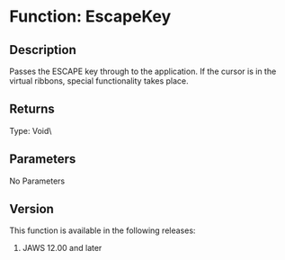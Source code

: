 # Function: EscapeKey

## Description

Passes the ESCAPE key through to the application. If the cursor is in
the virtual ribbons, special functionality takes place.

## Returns

Type: Void\

## Parameters

No Parameters

## Version

This function is available in the following releases:

1.  JAWS 12.00 and later
